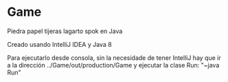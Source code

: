 # Game
Piedra papel tijeras lagarto spok en Java

Creado usando IntelliJ IDEA y Java 8

Para ejecutarlo desde consola, sin la necesidade de tener IntelliJ
hay que ir a la dirección ../Game/out/production/Game y ejecutar
la clase Run: "~java Run"
